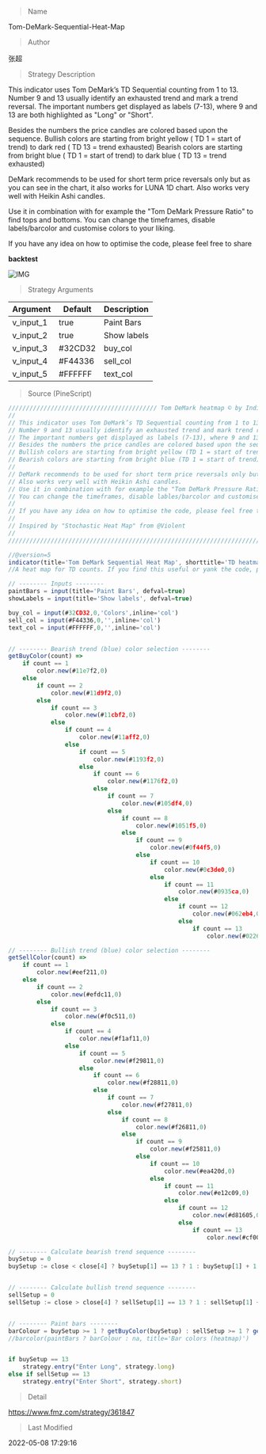 
> Name

Tom-DeMark-Sequential-Heat-Map

> Author

张超

> Strategy Description

This indicator uses Tom DeMark’s TD Sequential counting from 1 to 13.
Number 9 and 13 usually identify an exhausted trend and mark a trend reversal.
The important numbers get displayed as labels (7-13), where 9 and 13 are both highlighted as "Long" or "Short".

Besides the numbers the price candles are colored based upon the sequence.
Bullish colors are starting from bright yellow ( TD 1 = start of trend) to dark red ( TD 13 = trend exhausted)
Bearish colors are starting from bright blue ( TD 1 = start of trend) to dark blue ( TD 13 = trend exhausted)

DeMark recommends to be used for short term price reversals only but as you can see in the chart, it also works for LUNA 1D chart.
Also works very well with Heikin Ashi candles.

Use it in combination with for example the "Tom DeMark Pressure Ratio" to find tops and bottoms.
You can change the timeframes, disable labels/barcolor and customise colors to your liking.

If you have any idea on how to optimise the code, please feel free to share 

**backtest**

 ![IMG](https://www.fmz.com/upload/asset/1859111aa7cc63d68cc.png) 

> Strategy Arguments



|Argument|Default|Description|
|----|----|----|
|v_input_1|true|Paint Bars|
|v_input_2|true|Show labels|
|v_input_3|#32CD32|buy_col|
|v_input_4|#F44336|sell_col|
|v_input_5|#FFFFFF|text_col|


> Source (PineScript)

``` javascript
////////////////////////////////////////// Tom DeMark heatmap © by Indicator-Jones /////////////////////////////////////////
//
// This indicator uses Tom DeMark’s TD Sequential counting from 1 to 13. 
// Number 9 and 13 usually identify an exhausted trend and mark trend reversal.
// The important numbers get displayed as labels (7-13), where 9 and 13 are both highlighted as "Long" or "Short".
// Besides the numbers the price candles are colored based upon the sequence.
// Bullish colors are starting from bright yellow (TD 1 = start of trend) to dark red (TD 13 = trend exhausted)
// Bearish colors are starting from bright blue (TD 1 = start of trend) to dark blue (TD 13 = trend exhausted)
//
// DeMark recommends to be used for short term price reversals only but as you can see in the chart, it also works for LUNA 1D chart.
// Also works very well with Heikin Ashi candles.
// Use it in combination with for example the "Tom DeMark Pressure Ratio" to find tops and bottoms.
// You can change the timeframes, disable lables/barcolor and customise colors to your liking.
//
// If you have any idea on how to optimise the code, please feel free to share :)
// 
// Inspired by "Stochastic Heat Map" from @Violent
//
////////////////////////////////////////////////////////////////////////////////////////////////////////////////////////////

//@version=5
indicator(title='Tom DeMark Sequential Heat Map', shorttitle='TD heatmap', overlay=true, timeframe='')
//A heat map for TD counts. If you find this useful or yank the code, please consider a donation :)

// -------- Inputs --------
paintBars = input(title='Paint Bars', defval=true)
showLabels = input(title='Show labels', defval=true)

buy_col = input(#32CD32,0,'Colors',inline='col')
sell_col = input(#F44336,0,'',inline='col')
text_col = input(#FFFFFF,0,'',inline='col')


// -------- Bearish trend (blue) color selection --------
getBuyColor(count) =>
    if count == 1
        color.new(#11e7f2,0)
    else
        if count == 2
            color.new(#11d9f2,0)
        else
            if count == 3
                color.new(#11cbf2,0)
            else
                if count == 4
                    color.new(#11aff2,0)
                else
                    if count == 5
                        color.new(#1193f2,0)
                    else
                        if count == 6
                            color.new(#1176f2,0)
                        else
                            if count == 7
                                color.new(#105df4,0)
                            else
                                if count == 8
                                    color.new(#1051f5,0)
                                else
                                    if count == 9
                                        color.new(#0f44f5,0)
                                    else
                                        if count == 10
                                            color.new(#0c3de0,0)
                                        else
                                            if count == 11
                                                color.new(#0935ca,0)
                                            else
                                                if count == 12
                                                    color.new(#062eb4,0)
                                                else
                                                    if count == 13
                                                        color.new(#02269e,0)

// -------- Bullish trend (blue) color selection --------
getSellColor(count) =>
    if count == 1
        color.new(#eef211,0)
    else
        if count == 2
            color.new(#efdc11,0)
        else
            if count == 3
                color.new(#f0c511,0)
            else
                if count == 4
                    color.new(#f1af11,0)
                else
                    if count == 5
                        color.new(#f29811,0)
                    else
                        if count == 6
                            color.new(#f28811,0)
                        else
                            if count == 7
                                color.new(#f27811,0)
                            else
                                if count == 8
                                    color.new(#f26811,0)
                                else
                                    if count == 9
                                        color.new(#f25811,0)
                                    else
                                        if count == 10
                                            color.new(#ea420d,0)
                                        else
                                            if count == 11
                                                color.new(#e12c09,0)
                                            else
                                                if count == 12
                                                    color.new(#d81605,0)
                                                else
                                                    if count == 13
                                                        color.new(#cf0000,0)

// -------- Calculate bearish trend sequence --------
buySetup = 0
buySetup := close < close[4] ? buySetup[1] == 13 ? 1 : buySetup[1] + 1 : 0


// -------- Calculate bullish trend sequence --------
sellSetup = 0
sellSetup := close > close[4] ? sellSetup[1] == 13 ? 1 : sellSetup[1] + 1 : 0


// -------- Paint bars --------
barColour = buySetup >= 1 ? getBuyColor(buySetup) : sellSetup >= 1 ? getSellColor(sellSetup) : na
//barcolor(paintBars ? barColour : na, title='Bar colors (heatmap)')


if buySetup == 13
    strategy.entry("Enter Long", strategy.long)
else if sellSetup == 13
    strategy.entry("Enter Short", strategy.short)
```

> Detail

https://www.fmz.com/strategy/361847

> Last Modified

2022-05-08 17:29:16
